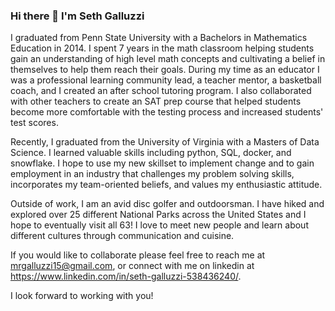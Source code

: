 ### Hi there 👋 I'm Seth Galluzzi

I graduated from Penn State University with a Bachelors in Mathematics Education in 2014. I spent 7 years in the math classroom helping students gain an understanding of high level math concepts and cultivating a belief in themselves to help them reach their goals. During my time as an educator I was a professional learning community lead, a teacher mentor, a basketball coach, and I created an after school tutoring program.  I also collaborated with other teachers to create an SAT prep course that helped students become more comfortable with the testing process and increased students' test scores.

Recently, I graduated from the University of Virginia with a Masters of Data Science. I learned valuable skills including python, SQL, docker, and snowflake. I hope to use my new skillset to implement change and to gain employment in an industry that challenges my problem solving skills, incorporates my team-oriented beliefs, and values my enthusiastic attitude.

Outside of work, I am an avid disc golfer and outdoorsman. I have hiked and explored over 25 different National Parks across the United States and I hope to eventually visit all 63! I love to meet new people and learn about different cultures through communication and cuisine.  

If you would like to collaborate please feel free to reach me at mrgalluzzi15@gmail.com, or connect with me on linkedin at https://www.linkedin.com/in/seth-galluzzi-538436240/.

I look forward to working with you!
